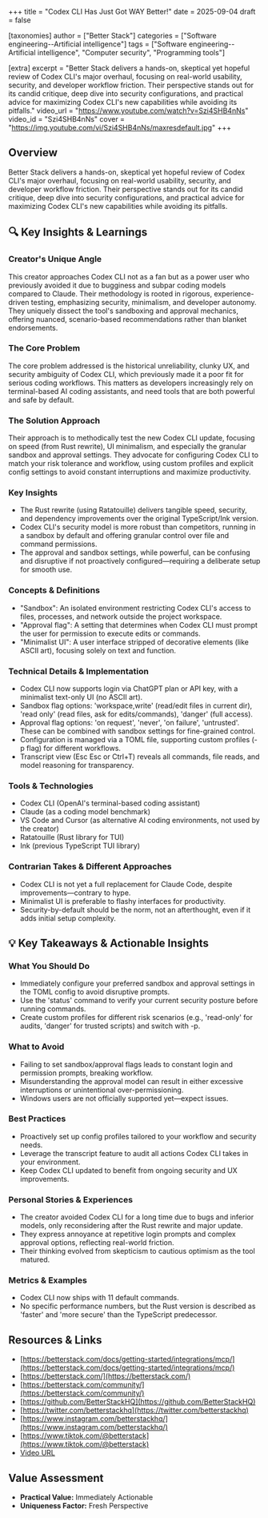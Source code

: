 +++
title = "Codex CLI Has Just Got WAY Better!"
date = 2025-09-04
draft = false

[taxonomies]
author = ["Better Stack"]
categories = ["Software engineering--Artificial intelligence"]
tags = ["Software engineering--Artificial intelligence", "Computer security", "Programming tools"]

[extra]
excerpt = "Better Stack delivers a hands-on, skeptical yet hopeful review of Codex CLI's major overhaul, focusing on real-world usability, security, and developer workflow friction. Their perspective stands out for its candid critique, deep dive into security configurations, and practical advice for maximizing Codex CLI's new capabilities while avoiding its pitfalls."
video_url = "https://www.youtube.com/watch?v=Szi4SHB4nNs"
video_id = "Szi4SHB4nNs"
cover = "https://img.youtube.com/vi/Szi4SHB4nNs/maxresdefault.jpg"
+++

## Overview

Better Stack delivers a hands-on, skeptical yet hopeful review of Codex CLI's major overhaul, focusing on real-world usability, security, and developer workflow friction. Their perspective stands out for its candid critique, deep dive into security configurations, and practical advice for maximizing Codex CLI's new capabilities while avoiding its pitfalls.

## 🔍 Key Insights & Learnings

### Creator's Unique Angle
This creator approaches Codex CLI not as a fan but as a power user who previously avoided it due to bugginess and subpar coding models compared to Claude. Their methodology is rooted in rigorous, experience-driven testing, emphasizing security, minimalism, and developer autonomy. They uniquely dissect the tool's sandboxing and approval mechanics, offering nuanced, scenario-based recommendations rather than blanket endorsements.

### The Core Problem
The core problem addressed is the historical unreliability, clunky UX, and security ambiguity of Codex CLI, which previously made it a poor fit for serious coding workflows. This matters as developers increasingly rely on terminal-based AI coding assistants, and need tools that are both powerful and safe by default.

### The Solution Approach
Their approach is to methodically test the new Codex CLI update, focusing on speed (from Rust rewrite), UI minimalism, and especially the granular sandbox and approval settings. They advocate for configuring Codex CLI to match your risk tolerance and workflow, using custom profiles and explicit config settings to avoid constant interruptions and maximize productivity.

### Key Insights
- The Rust rewrite (using Ratatouille) delivers tangible speed, security, and dependency improvements over the original TypeScript/Ink version.
- Codex CLI's security model is more robust than competitors, running in a sandbox by default and offering granular control over file and command permissions.
- The approval and sandbox settings, while powerful, can be confusing and disruptive if not proactively configured—requiring a deliberate setup for smooth use.

### Concepts & Definitions
- "Sandbox": An isolated environment restricting Codex CLI's access to files, processes, and network outside the project workspace.
- "Approval flag": A setting that determines when Codex CLI must prompt the user for permission to execute edits or commands.
- "Minimalist UI": A user interface stripped of decorative elements (like ASCII art), focusing solely on text and function.

### Technical Details & Implementation
- Codex CLI now supports login via ChatGPT plan or API key, with a minimalist text-only UI (no ASCII art).
- Sandbox flag options: 'workspace,write' (read/edit files in current dir), 'read only' (read files, ask for edits/commands), 'danger' (full access).
- Approval flag options: 'on request', 'never', 'on failure', 'untrusted'. These can be combined with sandbox settings for fine-grained control.
- Configuration is managed via a TOML file, supporting custom profiles (-p flag) for different workflows.
- Transcript view (Esc Esc or Ctrl+T) reveals all commands, file reads, and model reasoning for transparency.

### Tools & Technologies
- Codex CLI (OpenAI's terminal-based coding assistant)
- Claude (as a coding model benchmark)
- VS Code and Cursor (as alternative AI coding environments, not used by the creator)
- Ratatouille (Rust library for TUI)
- Ink (previous TypeScript TUI library)

### Contrarian Takes & Different Approaches
- Codex CLI is not yet a full replacement for Claude Code, despite improvements—contrary to hype.
- Minimalist UI is preferable to flashy interfaces for productivity.
- Security-by-default should be the norm, not an afterthought, even if it adds initial setup complexity.

## 💡 Key Takeaways & Actionable Insights

### What You Should Do
- Immediately configure your preferred sandbox and approval settings in the TOML config to avoid disruptive prompts.
- Use the 'status' command to verify your current security posture before running commands.
- Create custom profiles for different risk scenarios (e.g., 'read-only' for audits, 'danger' for trusted scripts) and switch with -p.

### What to Avoid
- Failing to set sandbox/approval flags leads to constant login and permission prompts, breaking workflow.
- Misunderstanding the approval model can result in either excessive interruptions or unintentional over-permissioning.
- Windows users are not officially supported yet—expect issues.

### Best Practices
- Proactively set up config profiles tailored to your workflow and security needs.
- Leverage the transcript feature to audit all actions Codex CLI takes in your environment.
- Keep Codex CLI updated to benefit from ongoing security and UX improvements.

### Personal Stories & Experiences
- The creator avoided Codex CLI for a long time due to bugs and inferior models, only reconsidering after the Rust rewrite and major update.
- They express annoyance at repetitive login prompts and complex approval options, reflecting real-world friction.
- Their thinking evolved from skepticism to cautious optimism as the tool matured.

### Metrics & Examples
- Codex CLI now ships with 11 default commands.
- No specific performance numbers, but the Rust version is described as 'faster' and 'more secure' than the TypeScript predecessor.

## Resources & Links

- [https://betterstack.com/docs/getting-started/integrations/mcp/](https://betterstack.com/docs/getting-started/integrations/mcp/)
- [https://betterstack.com/](https://betterstack.com/)
- [https://betterstack.com/community/](https://betterstack.com/community/)
- [https://github.com/BetterStackHQ](https://github.com/BetterStackHQ)
- [https://twitter.com/betterstackhq](https://twitter.com/betterstackhq)
- [https://www.instagram.com/betterstackhq/](https://www.instagram.com/betterstackhq/)
- [https://www.tiktok.com/@betterstack](https://www.tiktok.com/@betterstack)
- [Video URL](https://www.youtube.com/watch?v=Szi4SHB4nNs)

## Value Assessment
- **Practical Value:** Immediately Actionable
- **Uniqueness Factor:** Fresh Perspective

